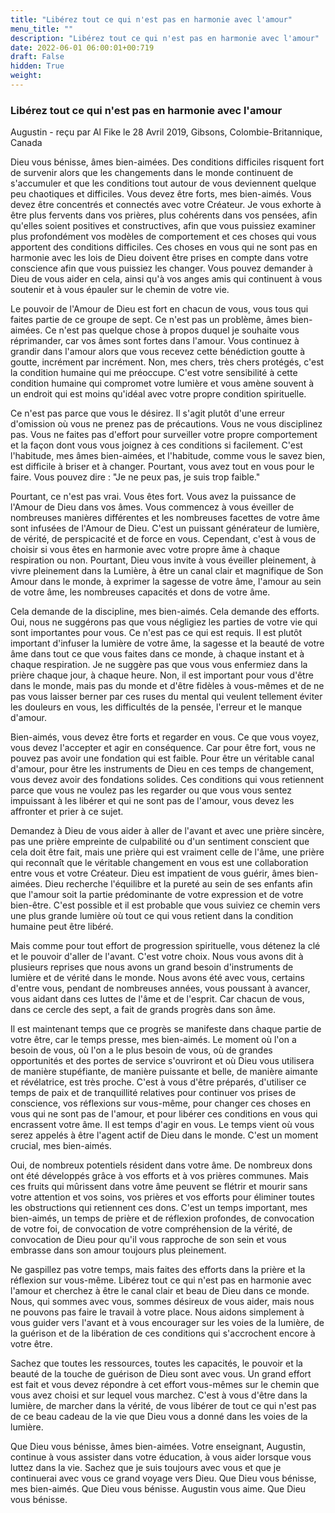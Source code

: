 ```yaml
---
title: "Libérez tout ce qui n'est pas en harmonie avec l'amour"
menu_title: ""
description: "Libérez tout ce qui n'est pas en harmonie avec l'amour"
date: 2022-06-01 06:00:01+00:719
draft: False
hidden: True
weight:
---
```

### Libérez tout ce qui n'est pas en harmonie avec l'amour

Augustin - reçu par Al Fike le 28 Avril 2019, Gibsons, Colombie-Britannique, Canada

Dieu vous bénisse, âmes bien-aimées. Des conditions difficiles risquent fort de survenir alors que les changements dans le monde continuent de s'accumuler et que les conditions tout autour de vous deviennent quelque peu chaotiques et difficiles. Vous devez être forts, mes bien-aimés. Vous devez être concentrés et connectés avec votre Créateur. Je vous exhorte à être plus fervents dans vos prières, plus cohérents dans vos pensées, afin qu'elles soient positives et constructives, afin que vous puissiez examiner plus profondément vos modèles de comportement et ces choses qui vous apportent des conditions difficiles. Ces choses en vous qui ne sont pas en harmonie avec les lois de Dieu doivent être prises en compte dans votre conscience afin que vous puissiez les changer. Vous pouvez demander à Dieu de vous aider en cela, ainsi qu'à vos anges amis qui continuent à vous soutenir et à vous épauler sur le chemin de votre vie.

Le pouvoir de l'Amour de Dieu est fort en chacun de vous, vous tous qui faites partie de ce groupe de sept. Ce n'est pas un problème, âmes bien-aimées. Ce n'est pas quelque chose à propos duquel je souhaite vous réprimander, car vos âmes sont fortes dans l'amour. Vous continuez à grandir dans l'amour alors que vous recevez cette bénédiction goutte à goutte, incrément par incrément. Non, mes chers, très chers protégés, c'est la condition humaine qui me préoccupe. C'est votre sensibilité à cette condition humaine qui compromet votre lumière et vous amène souvent à un endroit qui est moins qu'idéal avec votre propre condition spirituelle.

Ce n'est pas parce que vous le désirez. Il s'agit plutôt d'une erreur d'omission où vous ne prenez pas de précautions. Vous ne vous disciplinez pas. Vous ne faites pas d'effort pour surveiller votre propre comportement et la façon dont vous vous joignez à ces conditions si facilement. C'est l'habitude, mes âmes bien-aimées, et l'habitude, comme vous le savez bien, est difficile à briser et à changer. Pourtant, vous avez tout en vous pour le faire. Vous pouvez dire : "Je ne peux pas, je suis trop faible."

Pourtant, ce n'est pas vrai. Vous êtes fort. Vous avez la puissance de l'Amour de Dieu dans vos âmes. Vous commencez à vous éveiller de nombreuses manières différentes et les nombreuses facettes de votre âme sont infusées de l'Amour de Dieu. C'est un puissant générateur de lumière, de vérité, de perspicacité et de force en vous. Cependant, c'est à vous de choisir si vous êtes en harmonie avec votre propre âme à chaque respiration ou non. Pourtant, Dieu vous invite à vous éveiller pleinement, à vivre pleinement dans la Lumière, à être un canal clair et magnifique de Son Amour dans le monde, à exprimer la sagesse de votre âme, l'amour au sein de votre âme, les nombreuses capacités et dons de votre âme.

Cela demande de la discipline, mes bien-aimés. Cela demande des efforts. Oui, nous ne suggérons pas que vous négligiez les parties de votre vie qui sont importantes pour vous. Ce n'est pas ce qui est requis. Il est plutôt important d'infuser la lumière de votre âme, la sagesse et la beauté de votre âme dans tout ce que vous faites dans ce monde, à chaque instant et à chaque respiration. Je ne suggère pas que vous vous enfermiez dans la prière chaque jour, à chaque heure. Non, il est important pour vous d'être dans le monde, mais pas du monde et d'être fidèles à vous-mêmes et de ne pas vous laisser berner par ces ruses du mental qui veulent tellement éviter les douleurs en vous, les difficultés de la pensée, l'erreur et le manque d'amour.

Bien-aimés, vous devez être forts et regarder en vous. Ce que vous voyez, vous devez l'accepter et agir en conséquence. Car pour être fort, vous ne pouvez pas avoir une fondation qui est faible. Pour être un véritable canal d'amour, pour être les instruments de Dieu en ces temps de changement, vous devez avoir des fondations solides. Ces conditions qui vous retiennent parce que vous ne voulez pas les regarder ou que vous vous sentez impuissant à les libérer et qui ne sont pas de l'amour, vous devez les affronter et prier à ce sujet.

Demandez à Dieu de vous aider à aller de l'avant et avec une prière sincère, pas une prière empreinte de culpabilité ou d'un sentiment conscient que cela doit être fait, mais une prière qui est vraiment celle de l'âme, une prière qui reconnaît que le véritable changement en vous est une collaboration entre vous et votre Créateur. Dieu est impatient de vous guérir, âmes bien-aimées. Dieu recherche l'équilibre et la pureté au sein de ses enfants afin que l'amour soit la partie prédominante de votre expression et de votre bien-être. C'est possible et il est probable que vous suiviez ce chemin vers une plus grande lumière où tout ce qui vous retient dans la condition humaine peut être libéré.

Mais comme pour tout effort de progression spirituelle, vous détenez la clé et le pouvoir d'aller de l'avant. C'est votre choix. Nous vous avons dit à plusieurs reprises que nous avons un grand besoin d'instruments de lumière et de vérité dans le monde. Nous avons été avec vous, certains d'entre vous, pendant de nombreuses années, vous poussant à avancer, vous aidant dans ces luttes de l'âme et de l'esprit. Car chacun de vous, dans ce cercle des sept, a fait de grands progrès dans son âme.

Il est maintenant temps que ce progrès se manifeste dans chaque partie de votre être, car le temps presse, mes bien-aimés. Le moment où l'on a besoin de vous, où l'on a le plus besoin de vous, où de grandes opportunités et des portes de service s'ouvriront et où Dieu vous utilisera de manière stupéfiante, de manière puissante et belle, de manière aimante et révélatrice, est très proche. C'est à vous d'être préparés, d'utiliser ce temps de paix et de tranquillité relatives pour continuer vos prises de conscience, vos réflexions sur vous-même, pour changer ces choses en vous qui ne sont pas de l'amour, et pour libérer ces conditions en vous qui encrassent votre âme. Il est temps d'agir en vous. Le temps vient où vous serez appelés à être l'agent actif de Dieu dans le monde. C'est un moment crucial, mes bien-aimés.

Oui, de nombreux potentiels résident dans votre âme. De nombreux dons ont été développés grâce à vos efforts et à vos prières communes. Mais ces fruits qui mûrissent dans votre âme peuvent se flétrir et mourir sans votre attention et vos soins, vos prières et vos efforts pour éliminer toutes les obstructions qui retiennent ces dons. C'est un temps important, mes bien-aimés, un temps de prière et de réflexion profondes, de convocation de votre foi, de convocation de votre compréhension de la vérité, de convocation de Dieu pour qu'il vous rapproche de son sein et vous embrasse dans son amour toujours plus pleinement.

Ne gaspillez pas votre temps, mais faites des efforts dans la prière et la réflexion sur vous-même. Libérez tout ce qui n'est pas en harmonie avec l'amour et cherchez à être le canal clair et beau de Dieu dans ce monde. Nous, qui sommes avec vous, sommes désireux de vous aider, mais nous ne pouvons pas faire le travail à votre place. Nous aidons simplement à vous guider vers l'avant et à vous encourager sur les voies de la lumière, de la guérison et de la libération de ces conditions qui s'accrochent encore à votre être.

Sachez que toutes les ressources, toutes les capacités, le pouvoir et la beauté de la touche de guérison de Dieu sont avec vous. Un grand effort est fait et vous devez répondre à cet effort vous-mêmes sur le chemin que vous avez choisi et sur lequel vous marchez. C'est à vous d'être dans la lumière, de marcher dans la vérité, de vous libérer de tout ce qui n'est pas de ce beau cadeau de la vie que Dieu vous a donné dans les voies de la lumière.

Que Dieu vous bénisse, âmes bien-aimées. Votre enseignant, Augustin, continue à vous assister dans votre éducation, à vous aider lorsque vous luttez dans la vie. Sachez que je suis toujours avec vous et que je continuerai avec vous ce grand voyage vers Dieu. Que Dieu vous bénisse, mes bien-aimés. Que Dieu vous bénisse. Augustin vous aime. Que Dieu vous bénisse.



